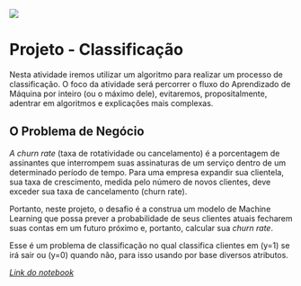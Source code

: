 ![](https://i.imgur.com/JsMvGnP.png)
# Projeto - Classificação

Nesta atividade iremos utilizar um algoritmo para realizar um processo de classificação. O foco da atividade será percorrer o fluxo do Aprendizado de Máquina por inteiro (ou o máximo dele), evitaremos, propositalmente, adentrar em algoritmos e explicações mais complexas.

## O Problema de Negócio

*A churn rate* (taxa de rotatividade ou cancelamento) é a porcentagem de assinantes que interrompem suas assinaturas de um serviço dentro de um determinado período de tempo. Para uma empresa expandir sua clientela, sua taxa de crescimento, medida pelo número de novos clientes, deve exceder sua taxa de cancelamento (churn rate).

Portanto, neste projeto, o desafio é a construa um modelo de Machine Learning que possa prever a probabilidade de seus clientes atuais fecharem suas contas em um futuro próximo e, portanto, calcular sua *churn rate*.

Esse é um problema de classificação no qual classifica clientes em (y=1) se irá sair ou (y=0) quando não, para isso usando por base diversos atributos.

*[Link do notebook]('https://github.com/EloizioHMD/br-classification-project/blob/master/classification-project-br.ipynb')*
